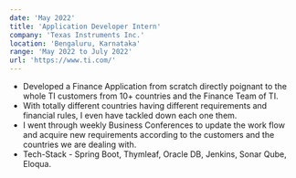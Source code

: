 ```yaml
---
date: 'May 2022'
title: 'Application Developer Intern'
company: 'Texas Instruments Inc.'
location: 'Bengaluru, Karnataka'
range: 'May 2022 to July 2022'
url: 'https://www.ti.com/'
---
```


- Developed a Finance Application from scratch directly poignant to the whole TI customers from 10+ countries and the Finance Team of TI. 
- With totally different countries having different requirements and financial rules, I even have tackled down each one them. 
- I went through weekly Business Conferences to update the work flow and acquire new requirements according to the customers and the countries we are dealing with.
- Tech-Stack - Spring Boot, Thymleaf, Oracle DB, Jenkins, Sonar Qube, Eloqua.